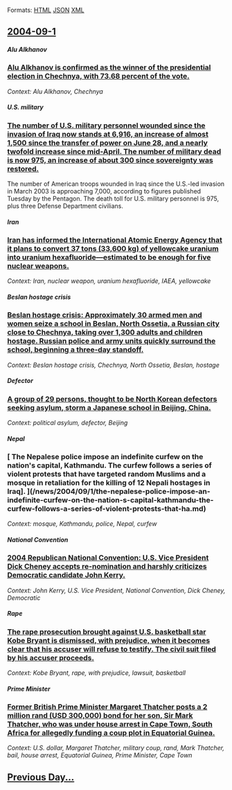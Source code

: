 
Formats: [HTML](2004/09/1/index.html)  [JSON](2004/09/1/index.json)  [XML](2004/09/1/index.xml)  

## [2004-09-1](/news/2004/09/1/index.md)

##### Alu Alkhanov
### [ Alu Alkhanov is confirmed as the winner of the presidential election in Chechnya, with 73.68 percent of the vote. ](/news/2004/09/1/alu-alkhanov-is-confirmed-as-the-winner-of-the-presidential-election-in-chechnya-with-73-68-percent-of-the-vote.md)
_Context: Alu Alkhanov, Chechnya_

##### U.S. military
### [ The number of U.S. military personnel wounded since the invasion of Iraq now stands at 6,916, an increase of almost 1,500 since the transfer of power on June 28, and a nearly twofold increase since mid-April. The number of military dead is now 975, an increase of about 300 since sovereignty was restored. ](/news/2004/09/1/the-number-of-u-s-military-personnel-wounded-since-the-invasion-of-iraq-now-stands-at-6-916-an-increase-of-almost-1-500-since-the-transfe.md)
The number of American troops wounded in Iraq since the U.S.-led invasion in March 2003 is approaching 7,000, according to figures published Tuesday by the Pentagon. The death toll for U.S. military personnel is 975, plus three Defense Department civilians.

##### Iran
### [ Iran has informed the International Atomic Energy Agency that it plans to convert 37 tons (33,600 kg) of yellowcake uranium into uranium hexafluoride&mdash;estimated to be enough for five nuclear weapons. ](/news/2004/09/1/iran-has-informed-the-international-atomic-energy-agency-that-it-plans-to-convert-37-tons-33-600-kg-of-yellowcake-uranium-into-uranium-he.md)
_Context: Iran, nuclear weapon, uranium hexafluoride, IAEA, yellowcake_

##### Beslan hostage crisis
### [ Beslan hostage crisis: Approximately 30 armed men and women seize a school in Beslan, North Ossetia, a Russian city close to Chechnya, taking over 1,300 adults and children hostage. Russian police and army units quickly surround the school, beginning a three-day standoff. ](/news/2004/09/1/beslan-hostage-crisis-approximately-30-armed-men-and-women-seize-a-school-in-beslan-north-ossetia-a-russian-city-close-to-chechnya-taki.md)
_Context: Beslan hostage crisis, Chechnya, North Ossetia, Beslan, hostage_

##### Defector
### [ A group of 29 persons, thought to be North Korean defectors seeking asylum, storm a Japanese school in Beijing, China. ](/news/2004/09/1/a-group-of-29-persons-thought-to-be-north-korean-defectors-seeking-asylum-storm-a-japanese-school-in-beijing-china.md)
_Context: political asylum, defector, Beijing_

##### Nepal
### [ The Nepalese police impose an indefinite curfew on the nation's capital, Kathmandu. The curfew follows a series of violent protests that have targeted random Muslims and a mosque in retaliation for the killing of 12 Nepali hostages in Iraq]. ](/news/2004/09/1/the-nepalese-police-impose-an-indefinite-curfew-on-the-nation-s-capital-kathmandu-the-curfew-follows-a-series-of-violent-protests-that-ha.md)
_Context: mosque, Kathmandu, police, Nepal, curfew_

##### National Convention
### [ 2004 Republican National Convention: U.S. Vice President Dick Cheney accepts re-nomination and harshly criticizes Democratic candidate John Kerry. ](/news/2004/09/1/2004-republican-national-convention-u-s-vice-president-dick-cheney-accepts-re-nomination-and-harshly-criticizes-democratic-candidate-john.md)
_Context: John Kerry, U.S. Vice President, National Convention, Dick Cheney, Democratic_

##### Rape
### [ The rape prosecution brought against U.S. basketball star Kobe Bryant is dismissed, with prejudice, when it becomes clear that his accuser will refuse to testify. The civil suit filed by his accuser proceeds. ](/news/2004/09/1/the-rape-prosecution-brought-against-u-s-basketball-star-kobe-bryant-is-dismissed-with-prejudice-when-it-becomes-clear-that-his-accuser.md)
_Context: Kobe Bryant, rape, with prejudice, lawsuit, basketball_

##### Prime Minister
### [ Former British Prime Minister Margaret Thatcher posts a 2 million rand (USD 300,000) bond for her son, Sir Mark Thatcher, who was under house arrest in Cape Town, South Africa for allegedly funding a coup plot in Equatorial Guinea. ](/news/2004/09/1/former-british-prime-minister-margaret-thatcher-posts-a-2-million-rand-usd-300-000-bond-for-her-son-sir-mark-thatcher-who-was-under-hou.md)
_Context: U.S. dollar, Margaret Thatcher, military coup, rand, Mark Thatcher, bail, house arrest, Equatorial Guinea, Prime Minister, Cape Town_

## [Previous Day...](/news/2004/08/31/index.md)

